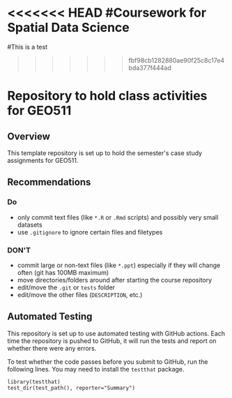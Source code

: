 <<<<<<< HEAD
#Coursework for Spatial Data Science
=======
#This is a test
>>>>>>> fbf98cb1282880ae90f25c8c17e4bda377f444ad

# Repository to hold class activities for GEO511

## Overview
This template repository is set up to hold the semester's case study assignments for GEO511. 

## Recommendations

### Do
* only commit text files (like `*.R` or `.Rmd` scripts) and possibly very small datasets
* use `.gitignore` to ignore certain files and filetypes

### DON'T
* commit large or non-text files (like `*.ppt`) especially if they will change often (git has 100MB maximum)
* move directories/folders around after starting the course repository
* edit/move the `.git` or `tests` folder
* edit/move the other files (`DESCRIPTION`, etc.)


## Automated Testing
This repository is set up to use automated testing with GitHub actions.  Each time the repository is pushed to GitHub, it will run the tests and report on whether there were any errors.  

To test whether the code passes before you submit to GitHub, run the following lines.  You may need to install the `testthat` package.  

```
library(testthat)
test_dir(test_path(), reporter="Summary")
```

